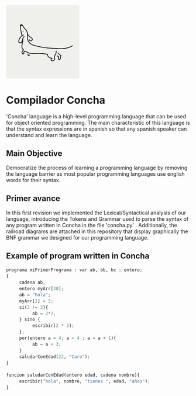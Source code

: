 ![alt text](https://github.com/gabrielacorona/compilador-concha/blob/main/small-logo.jpeg)
# Compilador Concha
'Concha' language is a high-level programming language that can be used for object oriented programming. The main characteristic of this language is that the syntax expressions are in spanish so that any spanish speaker can understand and learn the language.

## Main Objective
Democratize the process of learning a programming language by removing the language barrier as most popular programming languages use english words for their syntax.

## Primer avance
In this first revision we implemented the Lexical/Syntactical analysis of our language, introducing the Tokens and Grammar used to parse the syntax of any program written in Concha in the file 'concha.py' . Additionally, the railroad diagrams are attached in this repository that display graphically the BNF grammar we designed for our programming language.

## Example of program written in Concha
```python
programa miPrimerPrograma : var ab, bb, bc : entero;
{
     cadena ab;
     entero myArr[30];
     ab = "hola";
     myArr[2] = 3;
     si(2 != 2){
          ab = 2*2;
     } sino {
          escribir(2 * 3);
     };
     por(entero a = 4; a < 4 ; a = a + 1){
          ab = a + 3;
     }
     saludarConEdad(22, "Caro");
}

funcion saludarConEdad(entero edad, cadena nombre){
     escribir("hola", nombre, "tienes ", edad, "años");
}